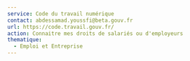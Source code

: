 ```yaml
---
service: Code du travail numérique
contact: abdessamad.youssfi@beta.gouv.fr
url: https://code.travail.gouv.fr/
action: Connaitre mes droits de salariés ou d'employeurs
thematique:
  - Emploi et Entreprise
---
```

